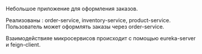 Небольшое приложение для оформления заказов.

Реализованы : order-service, inventory-service, product-service.
Пользователь может оформлять заказы через order-service.

Взаимодействияе микросервисов происходит с помощью eureka-server и feign-client.
